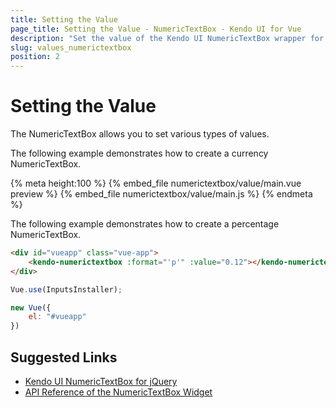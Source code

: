 ```yaml
---
title: Setting the Value
page_title: Setting the Value - NumericTextBox - Kendo UI for Vue
description: "Set the value of the Kendo UI NumericTextBox wrapper for Vue."
slug: values_numerictextbox
position: 2
---
```


# Setting the Value

The NumericTextBox allows you to set various types of values.

The following example demonstrates how to create a currency NumericTextBox.

{% meta height:100 %}
{% embed_file numerictextbox/value/main.vue preview %}
{% embed_file numerictextbox/value/main.js %}
{% endmeta %}

The following example demonstrates how to create a percentage NumericTextBox.

```html
<div id="vueapp" class="vue-app">
    <kendo-numerictextbox :format="'p'" :value="0.12"></kendo-numerictextbox>
</div>
```
```js
Vue.use(InputsInstaller);

new Vue({
    el: "#vueapp"
})
```

## Suggested Links

* [Kendo UI NumericTextBox for jQuery](https://docs.telerik.com/kendo-ui/controls/editors/numerictextbox/overview)
* [API Reference of the NumericTextBox Widget](https://docs.telerik.com/kendo-ui/api/javascript/ui/numerictextbox)

